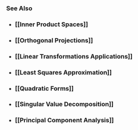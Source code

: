 ### See Also

- ### [[Inner Product Spaces]]

- ### [[Orthogonal Projections]]

- ### [[Linear Transformations Applications]]

- ### [[Least Squares Approximation]]

- ### [[Quadratic Forms]]

- ### [[Singular Value Decomposition]]

- ### [[Principal Component Analysis]]